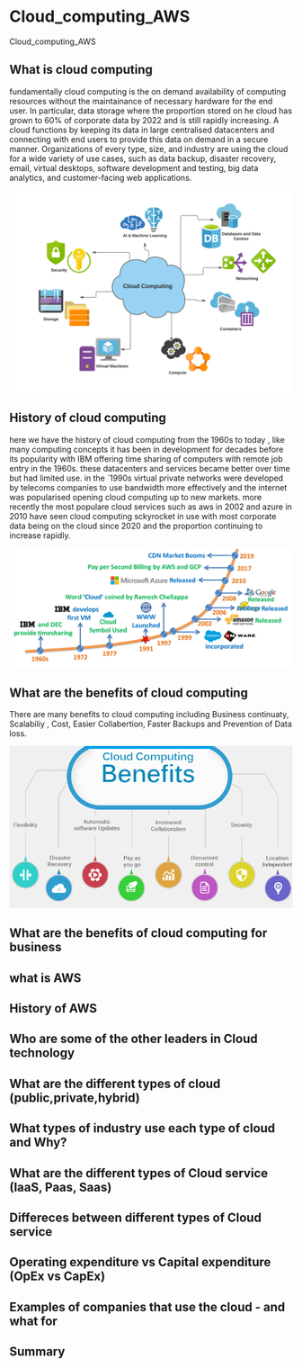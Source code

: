 # Cloud_computing_AWS
Cloud_computing_AWS



## What is cloud computing

fundamentally cloud computing is the on demand availability of computing resources without the maintainance of necessary hardware for the end user. In particular, data storage  where the proportion stored on he cloud has grown to 60% of corporate data by 2022 and is still rapidly increasing.
A cloud functions by keeping its data in large centralised datacenters and connecting with end users to provide this data on demand in  a secure manner. Organizations of every type, size, and industry are using the cloud for a wide variety of use cases, such as data backup, disaster recovery, email, virtual desktops, software development and testing, big data analytics, and customer-facing web applications.


![Alt text](pics/Cloud-Computing.jpg.webp "a title")

## History of cloud computing

here we have the history of cloud computing from the 1960s to today , like many computing concepts it has been in development for decades before its popularity with IBM offering time sharing of computers with remote job entry in the 1960s. these datacenters and services became better over time but had limited use.
in the `1990s virtual private networks were developed by telecoms companies to use bandwidth more effectively and the internet was popularised opening cloud computing up to new markets.
more recently the most populare cloud services such as aws in 2002 and azure in 2010 have seen cloud computing sckyrocket in use with most corporate data being on the cloud since 2020 and the proportion continuing to increase rapidly.


![Alt text](pics/History-of-Cloud-Computing.png "a title")

## What are the benefits of cloud computing

There are many benefits to cloud computing including Business continuaty, Scalabiliy , Cost, Easier Collabertion, Faster Backups and Prevention of Data loss.

![Alt text](pics/cloud-computing-benefit.png "a title")

## What are the benefits of cloud computing for business



## what is AWS



## History of AWS



## Who are some of the other leaders in Cloud technology



## What are the different types of cloud (public,private,hybrid)



## What types of industry use each type of cloud and Why?



## What are the different types of Cloud service (IaaS, Paas, Saas)



## Differeces between different types of Cloud service



## Operating expenditure vs Capital expenditure (OpEx vs CapEx)



## Examples of companies that use the cloud - and what for



## Summary


